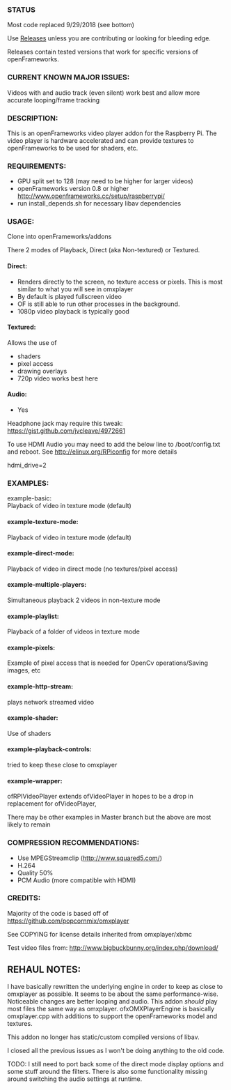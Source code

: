 ### STATUS
Most code replaced 9/29/2018 (see bottom)

Use [Releases](https://github.com/jvcleave/ofxOMXPlayer/releases) unless you are contributing or looking for bleeding edge.

Releases contain tested versions that work for specific versions of openFrameworks.

### CURRENT KNOWN MAJOR ISSUES:   
Videos with and audio track (even silent) work best and allow more accurate looping/frame tracking

### DESCRIPTION:   
This is an openFrameworks video player addon for the Raspberry Pi. The video player is hardware accelerated and can provide textures to openFrameworks to be used for shaders, etc.

### REQUIREMENTS:   
- GPU split set to 128 (may need to be higher for larger videos)
- openFrameworks version 0.8 or higher http://www.openframeworks.cc/setup/raspberrypi/
- run install_depends.sh for necessary libav dependencies

### USAGE:   
Clone into openFrameworks/addons

There 2 modes of Playback, Direct (aka Non-textured) or Textured. 

#### Direct:
- Renders directly to the screen, no texture access or pixels. This is most similar to what you will see in omxplayer
- By default is played fullscreen video
- OF is still able to run other processes in the background. 
- 1080p video playback is typically good

#### Textured:   
Allows the use of
- shaders
- pixel access
- drawing overlays
- 720p video works best here

#### Audio:   
- Yes


Headphone jack may require this tweak:   
https://gist.github.com/jvcleave/4972661

To use HDMI Audio you may need to add the below line to /boot/config.txt and reboot. See http://elinux.org/RPiconfig for more details

hdmi_drive=2

### EXAMPLES:   
example-basic:   
Playback of video in texture mode (default)

#### example-texture-mode:
Playback of video in texture mode (default)

#### example-direct-mode:
Playback of video in direct mode (no textures/pixel access)

#### example-multiple-players:   
Simultaneous playback 2 videos in non-texture mode

#### example-playlist:   
Playback of a folder of videos in texture mode

#### example-pixels:   
Example of pixel access that is needed for OpenCv operations/Saving images, etc

#### example-http-stream:   
plays network streamed video

#### example-shader:   
Use of shaders

#### example-playback-controls:   
tried to keep these close to omxplayer

#### example-wrapper:   
ofRPIVideoPlayer extends ofVideoPlayer in hopes to be  a drop in replacement for ofVideoPlayer, 

There may be other examples in Master branch but the above are most likely to remain

### COMPRESSION RECOMMENDATIONS:   
- Use MPEGStreamclip (http://www.squared5.com/)
- H.264
- Quality 50%
- PCM Audio (more compatible with HDMI)

### CREDITS:   
Majority of the code is based off of 
https://github.com/popcornmix/omxplayer

See  COPYING for license details inherited from omxplayer/xbmc

Test video files from:
http://www.bigbuckbunny.org/index.php/download/

## REHAUL NOTES:
I have basically rewritten the underlying engine in order to keep as close to omxplayer as possible.
It seems to be about the same performance-wise. Noticeable changes are better looping and audio. This addon *should* play most files the same way as omxplayer. ofxOMXPlayerEngine is basically omxplayer.cpp with additions to support the openFrameworks model and textures.

This addon no longer has static/custom compiled versions of libav.

I closed all the previous issues as I won't be doing anything to the old code.

TODO:
I still need to port back some of the direct mode display options and some stuff around the filters. There is also some functionality missing around switching the audio settings at runtime. 








